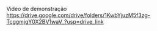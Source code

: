 Video de demonstração https://drive.google.com/drive/folders/1KwbYjuzM5f3zg-TcggmjgY0X2BV1waV_?usp=drive_link

